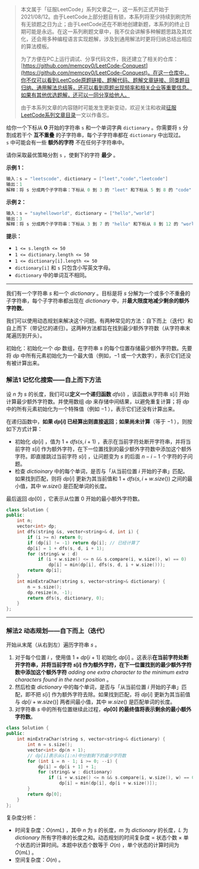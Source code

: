 > 本文属于「征服LeetCode」系列文章之一，这一系列正式开始于2021/08/12。由于LeetCode上部分题目有锁，本系列将至少持续到刷完所有无锁题之日为止；由于LeetCode还在不断地创建新题，本系列的终止日期可能是永远。在这一系列刷题文章中，我不仅会讲解多种解题思路及其优化，还会用多种编程语言实现题解，涉及到通用解法时更将归纳总结出相应的算法模板。
> <b></b>
> 
> 为了方便在PC上运行调试、分享代码文件，我还建立了相关的仓库：[https://github.com/memcpy0/LeetCode-Conquest](https://github.com/memcpy0/LeetCode-Conquest)。在这一仓库中，你不仅可以看到LeetCode原题链接、题解代码、题解文章链接、同类题目归纳、通用解法总结等，还可以看到原题出现频率和相关企业等重要信息。如果有其他优选题解，还可以一同分享给他人。
> <b></b>
> 
> 由于本系列文章的内容随时可能发生更新变动，欢迎关注和收藏[征服LeetCode系列文章目录](https://memcpy0.blog.csdn.net/article/details/119656559)一文以作备忘。

给你一个下标从 **0** 开始的字符串 `s` 和一个单词字典 `dictionary` 。你需要将 `s` 分割成若干个 **互不重叠** 的子字符串，每个子字符串都在 `dictionary` 中出现过。`s` 中可能会有一些 **额外的字符** 不在任何子字符串中。

请你采取最优策略分割 `s` ，使剩下的字符 **最少** 。

**示例 1：**
```java
输入：s = "leetscode", dictionary = ["leet","code","leetcode"]
输出：1
解释：将 s 分成两个子字符串：下标从 0 到 3 的 "leet" 和下标从 5 到 8 的 "code" 。只有 1 个字符没有使用（下标为 4），所以我们返回 1 。
```
**示例 2：**
```java
输入：s = "sayhelloworld", dictionary = ["hello","world"]
输出：3
解释：将 s 分成两个子字符串：下标从 3 到 7 的 "hello" 和下标从 8 到 12 的 "world" 。下标为 0 ，1 和 2 的字符没有使用，所以我们返回 3 。
```
**提示：**
- `1 <= s.length <= 50`
- `1 <= dictionary.length <= 50`
- `1 <= dictionary[i].length <= 50`
- `dictionary[i]` 和 `s` 只包含小写英文字母。
- `dictionary` 中的单词互不相同。

---
我们有一个字符串 $s$ 和一个 $dictionary$ 。目标是将 $s$ 分解为一个或多个不重叠的子字符串，每个子字符串都出现在 $dictionary$ 中，并**最大限度地减少剩余的额外字符数**。

我们可以使用动态规划来解决这个问题。有两种常见的方法：自下而上（迭代）和自上而下（带记忆的递归）。这两种方法都旨在找到最少额外字符数（从字符串末尾遍历到开头）。

初始化：初始化一个 $dp$ 数组，在字符串 $s$ 的每个位置存储最少额外字符数。先要将 $dp$ 中所有元素初始化为一个最大值（例如，$-1$ 或一个大数字），表示它们还没有被计算出来。
### 解法1 记忆化搜索——自上而下方法
设 $n$ 为 $s$ 的长度，我们可以**定义一个递归函数** $dfs(i)$ ，该函数从字符串 $s[i]$ 开始计算最少额外字符数。并使用数组 $dp$ 来存储中间结果，以避免重复计算；将 $dp$ 中的所有元素初始化为一个特殊值（例如 $-1$ ），表示它们还没有计算出来。

在递归函数中，**如果 $dp[i]$ 已经算出则直接返回**；**如果尚未计算**（等于 $-1$ ），则按如下方式计算：
- 初始化 $dp[i]$ ，值为 $1+dfs(s, i+1)$ ，表示在当前字符处断开字符串，并将当前字符 $s[i]$ 作为额外字符，在下一位置找到的最少额外字符数中添加这个额外字符。即直接跳过当前字符 $s[i]$ ，让问题变为 $s$ 的后面 $n - i - 1$ 个字符的子问题。
- 检查 $dictioinary$ 中的每个单词，是否与「从当前位置 $i$ 开始的子串」匹配。如果找到匹配，则将 $dp[i]$ 更新为其当前值和 $1+dfs(s, i+w.size())$ 之间的最小值，其中 $w.size()$ 是匹配单词的长度。

最后返回 $dp[0]$ ，它表示从位置 $0$ 开始的最小额外字符数。
```cpp
class Solution {
public:
    int n;
    vector<int> dp;
    int dfs(string &s, vector<string>& d, int i) {
        if (i >= n) return 0;
        if (dp[i] != -1) return dp[i]; // 已经计算了
        dp[i] = 1 + dfs(s, d, i + 1);
        for (string& w : d) 
            if (i + w.size() <= n && s.compare(i, w.size(), w) == 0)
                dp[i] = min(dp[i], dfs(s, d, i + w.size()));
        return dp[i];
    }
    int minExtraChar(string s, vector<string>& dictionary) {
        n = s.size();
        dp.resize(n, -1);
        return dfs(s, dictionary, 0);
    }
};
```

---
### 解法2 动态规划——自下而上（迭代）
开始从末尾（从右到左）遍历字符串 $s$ 。
1. 对于每个位置 $i$ ，使用值 $1+dp[i+1]$ 初始化 $dp[i]$ 。这表示**在当前字符处断开字符串，并将当前字符 $s[i]$ 作为额外字符，在下一位置找到的最少额外字符数中添加这个额外字符** *adding one extra character to the minimum extra characters found in the next position* 。
2. 然后检查 $dictionary$ 中的每个单词，是否与「从当前位置 $i$ 开始的子串」匹配，即不把 $s[i]$ 作为额外字符去除。如果找到匹配，将 $dp[i]$ 更新为其当前值与 $dp[i+w.size()]$ 两者间最小值，其中 $w.size()$ 是匹配单词的长度。
3. 对字符串 $s$ 中的所有位置继续此过程，**$dp[0]$ 的最终值将表示剩余的最小额外字符数**。

```cpp
class Solution {
public:
    int minExtraChar(string s, vector<string>& dictionary) {
        int n = s.size();
        vector<int> dp(n + 1);
        // dp[i]表示从s[i:n)中分割剩下的最少字符数
        for (int i = n - 1; i >= 0; --i) {
            dp[i] = dp[i + 1] + 1;
            for (string& w : dictionary) 
                if (i + w.size() <= n && s.compare(i, w.size(), w) == 0)
                    dp[i] = min(dp[i], dp[i + w.size()]);
        }
        return dp[0];
    }
};
```
复杂度分析：
- 时间复杂度：$O(nmL)$ ，其中 $n$ 为 $s$ 的长度，$m$ 为 $dictionary$ 的长度，$L$ 为 $\textit{dictionary}$ 所有字符串的长度之和。动态规划的时间复杂度 = 状态个数 $\times$ 单个状态的计算时间。本题中状态个数等于 $O(n)$ ，单个状态的计算时间为 $O(mL)$ 。
- 空间复杂度：$O(n)$ 。